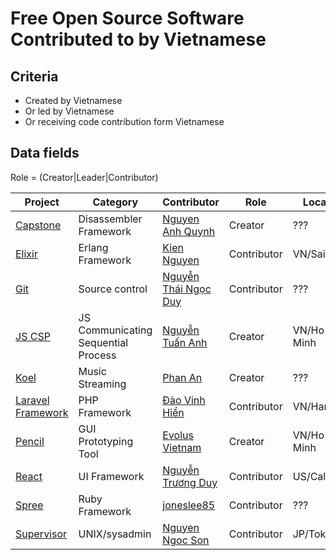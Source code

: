 # Free Open Source Software Contributed to by Vietnamese

## Criteria

* Created by Vietnamese
* Or led by Vietnamese
* Or receiving code contribution form Vietnamese

## Data fields

Role = (Creator|Leader|Contributor)

|Project|Category|Contributor|Role|Location|Web/Wiki/IRC/Mail|
|-------|--------|-----------|----|--------|-----------------|
|[Capstone](https://github.com/aquynh/capstone)|Disassembler Framework|[Nguyen Anh Quynh](https://github.com/aquynh)|Creator|???|[Web](http://www.capstone-engine.org/)|
|[Elixir](https://github.com/elixir-lang/elixir)|Erlang Framework|[Kien Nguyen](https://github.com/kiennt)|Contributor|VN/SaiGon|[GitHub](https://github.com/kiennt)/[Web](http://kiennt.com/)|
|[Git](https://github.com/git/git)|Source control|[Nguyễn Thái Ngọc Duy](https://github.com/pclouds)|Contributor|???|[Notes](https://developer.ibm.com/open/2015/12/11/learning-about-the-git-codebase-using-git-history-data/)|
|[JS CSP](https://github.com/ubolonton/js-csp)|JS Communicating Sequential Process|[Nguyễn Tuấn Anh](https://github.com/ubolonton)|Creator|VN/Ho Chi Minh|[GitHub](https://github.com/ubolonton)/[Web](https://ubolonton.org/)|
|[Koel](https://github.com/phanan/koel)|Music Streaming|[Phan An](https://github.com/phanan)|Creator|???|[GitHub](https://github.com/phanan)/[Web](https://koel.phanan.net)|
|[Laravel Framework](https://github.com/laravel/framework)|PHP Framework|[Đào Vinh Hiển](https://github.com/hiendv)|Contributor|VN/Hanoi|[Notes](https://github.com/laravel/framework/pulls?utf8=%E2%9C%93&q=is%3Apr%20author%3Ahiendv)/[GitHub](https://github.com/hiendv)|
|[Pencil](https://github.com/evolus/pencil)|GUI Prototyping Tool|[Evolus Vietnam](https://github.com/evolus)|Creator|VN/Ho Chi Minh|[GitHub](https://github.com/evolus)/[Web](http://evolus.vn/)|
|[React](https://facebook.github.io/react/)|UI Framework|[Nguyễn Trương Duy](https://www.linkedin.com/in/duy-nguyen-truong-0455a136/)|Contributor|US/California|[Notes](https://facebook.github.io/react/acknowledgements.html)/[GitHub](https://github.com/truongduy134)|
|[Spree](https://github.com/spree/spree)|Ruby Framework|[joneslee85](https://github.com/joneslee85)|Contributor|???|[GitHub](https://github.com/joneslee85)|
|[Supervisor](https://github.com/Supervisor/supervisor)|UNIX/sysadmin|[Nguyen Ngoc Son](https://github.com/ngocson2vn)|Contributor|JP/Tokyo|[Web](http://supervisord.org/)|
